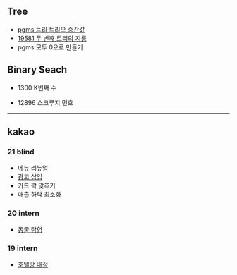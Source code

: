<h2>Tree</h2>

- [pgms 트리 트리오 중간값](https://github.com/evelyn82/PS/blob/main/open%20contest/Monthly%20Code%20Challenge%20Season1/Trio%20median.md)
- [19581 두 번째 트리의 지름](https://github.com/evelyn82/PS/blob/main/boj/Tree/19581.md)
- pgms 모두 0으로 만들기

<h2>Binary Seach</h2>

- 1300 K번째 수

- 12896 스크루지 민호

***

<h2>kakao</h2>

<h3>21 blind</h3>

- [메뉴 리뉴얼](https://github.com/evelyn82/Problem-Solving/blob/main/kakao/21%20blind/menu%20renewal.md)
- [광고 삽입](https://github.com/evelyn82/Problem-Solving/blob/main/kakao/21%20blind/Ad%20insertion.md)
- 카드 짝 맞추기
- 매출 하락 최소화

<h3>20 intern</h3>

- [동굴 탐험](https://github.com/evelyn82/PS/blob/main/kakao/20%20intern/Cave%20exploration.md)

<h3>19 intern</h3>

- [호텔방 배정](https://github.com/evelyn82/PS/blob/main/kakao/19%20intern/hotel%20room%20assignment.md)
